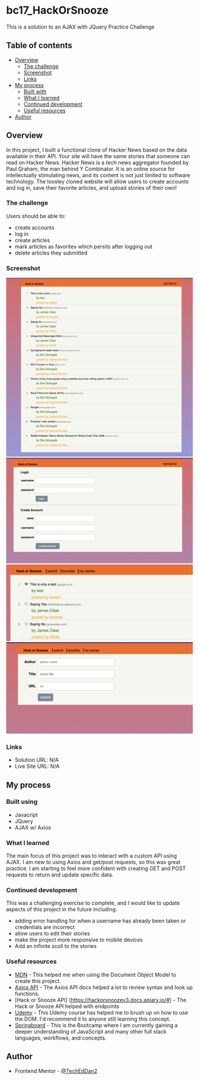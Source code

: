 # bc17_HackOrSnooze
This is a solution to an AJAX with JQuery Practice Challenge 

## Table of contents

- [Overview](#overview)
  - [The challenge](#the-challenge)
  - [Screenshot](#screenshot)
  - [Links](#links)
- [My process](#my-process)
  - [Built with](#built-with)
  - [What I learned](#what-i-learned)
  - [Continued development](#continued-development)
  - [Useful resources](#useful-resources)
- [Author](#author)

## Overview

In this project, I built a functional clone of Hacker News based on the data available in their API. Your site will have the same stories that someone can read on Hacker News. Hacker News is a tech news aggregator founded by Paul Graham, the man behind Y Combinator. It is an online source for intellectually stimulating news, and its content is not just limited to software technology. The loosley cloned website will allow users to create accounts and log in, save their favorite articles, and upload stories of their own! 

### The challenge

Users should be able to:

- create accounts
- log in 
- create articles 
- mark articles as favorites which persits after logging out
- delete articles they submitted

### Screenshot

![](./images/ScreenshotMainPage.png)
![](./images/ScreenshotAccountForm.png)
![](./images/ScreenshotUserNav.png)
![](./images/ScreenshotArticleSubForm.png)


### Links

- Solution URL: N/A
- Live Site URL: N/A

## My process

### Built using
 
- Javacript
- JQuery
- AJAX w/ Axios

### What I learned

The main focus of this project was to interact with a custom API using AJAX. I am new to using Axios and get/post requests, so this was great practice. I am starting to feel more confident with creating GET and POST requests to return and update specific data.    

### Continued development

This was a challenging exercise to complete, and I would like to update aspects of this project in the future including:
- adding error handling for when a username has already been taken or credentials are incorrect
- allow users to edit their stories
- make the project more responsive to mobile devices
- Add an infinite scoll to the stories


### Useful resources

- [MDN](https://developer.mozilla.org/en-US/docs/Web/API/Document_Object_Model) - This helped me when using the Document Object Model to create this project. 
- [Axios API](https://axios-http.com/docs/api_intro) - The Axios API docs helped a lot to review syntax and look up functions. 
- [Hack or Snooze API] (https://hackorsnoozev3.docs.apiary.io/#) - The Hack or Snooze API helped with endpoints
- [Udemy](https://www.udemy.com/course/the-web-developer-bootcamp) - This Udemy course has helped me to brush up on how to use the DOM. I'd recommend it to anyone still learning this concept.
- [Springboard](https://www.springboard.com/) - This is the Bootcamp where I am currently gaining a deeper understanding of JavaScript and many other full stack languages, workflows, and concepts.  

## Author

- Frontend Mentor - [@TechEdDan2](https://www.frontendmentor.io/profile/TechEdDan2)